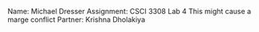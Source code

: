 Name: Michael Dresser
Assignment: CSCI 3308 Lab 4
This might cause a marge conflict
Partner: Krishna Dholakiya
